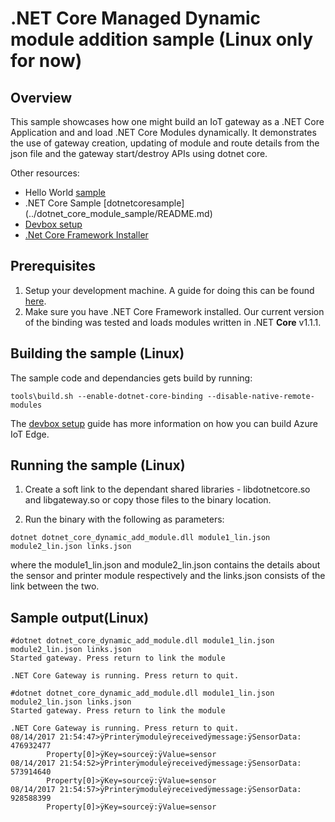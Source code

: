 .NET Core Managed Dynamic module addition sample (Linux only for now) 
=====================================================================

Overview
--------

This sample showcases how one might build an IoT gateway as a .NET Core Application and and 
load .NET Core Modules dynamically. It demonstrates the use of gateway creation, updating of 
module and route details from the json file and the gateway start/destroy APIs using dotnet 
core.

Other resources:
- Hello World [sample](../hello_world/README.md)
- .NET Core Sample [dotnetcoresample] (../dotnet_core_module_sample/README.md)
- [Devbox setup](../../doc/devbox_setup.md)
- [.Net Core Framework Installer](https://www.microsoft.com/net/download/core)

Prerequisites
--------------
1. Setup your development machine. A guide for doing this can be found [here](../../doc/devbox_setup.md).
2. Make sure you have .NET Core Framework installed. Our current version of the binding was tested and loads modules written in .NET **Core** v1.1.1.

Building the sample (Linux)
---------------------------
The sample code and dependancies gets build by running:
```
tools\build.sh --enable-dotnet-core-binding --disable-native-remote-modules
```


The [devbox setup](../../doc/devbox_setup.md) guide has more information on how you can build Azure IoT Edge.


Running the sample (Linux)
--------------------------

1. Create a soft link to the dependant shared libraries - libdotnetcore.so and libgateway.so 
   or copy those files to the binary location.

2. Run the binary with the following as parameters:
```   
dotnet dotnet_core_dynamic_add_module.dll module1_lin.json module2_lin.json links.json
```
   where the module1_lin.json and module2_lin.json contains the details about the sensor and printer module
   respectively and the links.json consists of the link between the two. 

 
Sample output(Linux)
--------------------
```
#dotnet dotnet_core_dynamic_add_module.dll module1_lin.json module2_lin.json links.json
Started gateway. Press return to link the module

.NET Core Gateway is running. Press return to quit.

#dotnet dotnet_core_dynamic_add_module.dll module1_lin.json module2_lin.json links.json
Started gateway. Press return to link the module

.NET Core Gateway is running. Press return to quit.
08/14/2017 21:54:47>ÿPrinterÿmoduleÿreceivedÿmessage:ÿSensorData: 476932477
        Property[0]>ÿKey=sourceÿ:ÿValue=sensor
08/14/2017 21:54:52>ÿPrinterÿmoduleÿreceivedÿmessage:ÿSensorData: 573914640
        Property[0]>ÿKey=sourceÿ:ÿValue=sensor
08/14/2017 21:54:57>ÿPrinterÿmoduleÿreceivedÿmessage:ÿSensorData: 928588399
        Property[0]>ÿKey=sourceÿ:ÿValue=sensor
```
  	 
